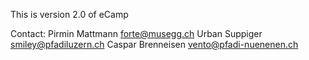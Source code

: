 This is version 2.0 of eCamp

Contact:
Pirmin Mattmann <forte@musegg.ch>
Urban Suppiger <smiley@pfadiluzern.ch>
Caspar Brenneisen <vento@pfadi-nuenenen.ch>
